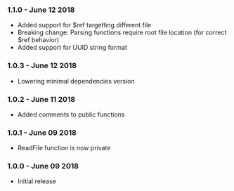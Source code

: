 ### 1.1.0 - June 12 2018
* Added support for $ref targetting different file
* Breaking change: Parsing functions require root file location (for correct $ref behavior)
* Added support for UUID string format

### 1.0.3 - June 12 2018
* Lowering minimal dependencies version

### 1.0.2 - June 11 2018
* Added comments to public functions

### 1.0.1 - June 09 2018
* ReadFile function is now private

### 1.0.0 - June 09 2018
* Initial release